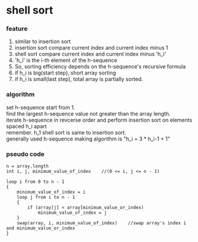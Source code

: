shell sort
==============

### feature
1. similar to insertion sort
2. insertion sort compare current index and current index minus 1
3. shell sort compare current index and current index minus 'h_i'
4. 'h_i' is the i-th element of the h-sequence
5. So, sorting efficiency depends on the h-sequence's recursive formula
6. if h_i is big(start step), short array sorting
7. if h_i is small(last step), total array is partially sorted.
   
### algorithm
set h-sequence start from 1.<br/>
find the largest h-sequence value not greater than the array length.<br/>
iterate h-sequence in revcerse order and perform insertion sort on elements spaced h_i apart<br/>
remember. h_1 shell sort is same to insertion sort.<br/>
generally used h-sequence making algorithm is "h_i = 3 * h_i-1 + 1"<br/>

### pseudo code
    n = array.length
    int i, j, minimum_value_of_index    //(0 <= i, j <= n - 1)
        
    loop i from 0 to n - 1
    {
        minimum_value_of_index = i
        loop j from i to n - 1
        {
            if (array[j] < array[minimum_value_or_index)
                minimum_value_of_index = j
        }
        swap(array, i, minimum_value_of_index)    //swap array's index i and minimum_value_or_index
    }
            
